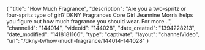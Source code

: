 {
    "title": "How Much Fragrance",
    "description": "Are you a two-spritz or four-spritz type of girl? DKNY Fragrances Core Girl Jeannine Morris helps you figure out how much fragrance you should wear. For more...",
    "channelid": "144014",
    "videoid": "144028",
    "date_created": "1394228213",
    "date_modified": "1418181166",
    "type": "captivate",
    "layout": "channelVideo",
    "url": "\/dkny-tv\/how-much-fragrance\/144014-144028"
}